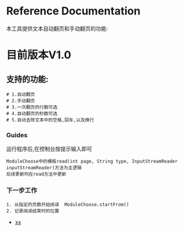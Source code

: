 # Reference Documentation
本工具提供文本自动翻页和手动翻页的功能:

# 目前版本V1.0
 ## 支持的功能: 
    # 1.自动翻页
    # 2.手动翻页
    # 3.一次翻页的行数可选
    # 4.自动翻页的秒数可选
    # 5.自动去除文本中的空格,回车,以及换行
    
### Guides
 运行程序后,在控制台按提示输入即可
 
    ModuleChoose中的模板read(int page, String type, InputStreamReader inputStreamReader)方法为主逻辑
    后续更新均在read方法中更新


### 下一步工作
    1. 从指定的页数开始阅读  ModuleChoose.startFrom()
    2. 记录阅读结束时的位置
    












* [xx](https://spring.io/guides/gs/rest-service/)
